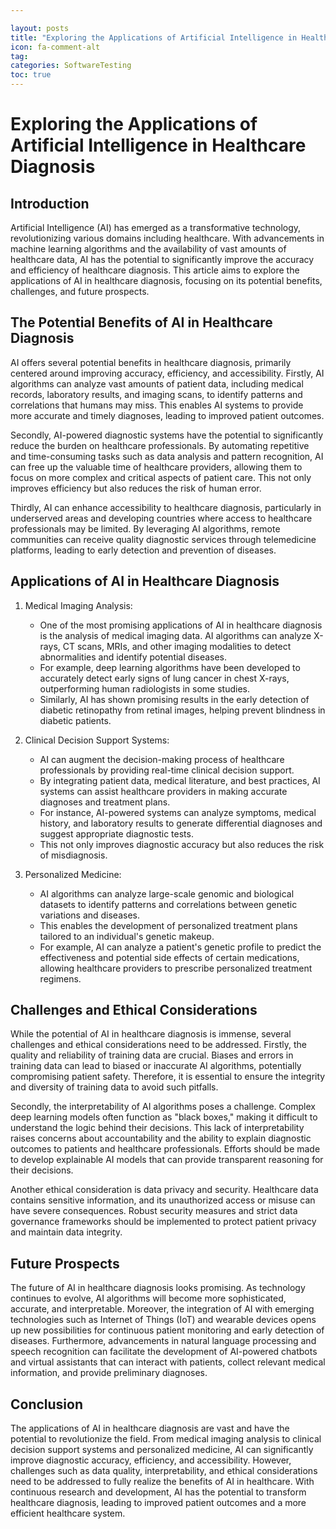 ```yaml
---

layout: posts
title: "Exploring the Applications of Artificial Intelligence in Healthcare Diagnosis"
icon: fa-comment-alt
tag:      
categories: SoftwareTesting
toc: true
---
```




# Exploring the Applications of Artificial Intelligence in Healthcare Diagnosis

## Introduction

Artificial Intelligence (AI) has emerged as a transformative technology, revolutionizing various domains including healthcare. With advancements in machine learning algorithms and the availability of vast amounts of healthcare data, AI has the potential to significantly improve the accuracy and efficiency of healthcare diagnosis. This article aims to explore the applications of AI in healthcare diagnosis, focusing on its potential benefits, challenges, and future prospects.

## The Potential Benefits of AI in Healthcare Diagnosis

AI offers several potential benefits in healthcare diagnosis, primarily centered around improving accuracy, efficiency, and accessibility. Firstly, AI algorithms can analyze vast amounts of patient data, including medical records, laboratory results, and imaging scans, to identify patterns and correlations that humans may miss. This enables AI systems to provide more accurate and timely diagnoses, leading to improved patient outcomes.

Secondly, AI-powered diagnostic systems have the potential to significantly reduce the burden on healthcare professionals. By automating repetitive and time-consuming tasks such as data analysis and pattern recognition, AI can free up the valuable time of healthcare providers, allowing them to focus on more complex and critical aspects of patient care. This not only improves efficiency but also reduces the risk of human error.

Thirdly, AI can enhance accessibility to healthcare diagnosis, particularly in underserved areas and developing countries where access to healthcare professionals may be limited. By leveraging AI algorithms, remote communities can receive quality diagnostic services through telemedicine platforms, leading to early detection and prevention of diseases.

## Applications of AI in Healthcare Diagnosis

1. Medical Imaging Analysis:
   - One of the most promising applications of AI in healthcare diagnosis is the analysis of medical imaging data. AI algorithms can analyze X-rays, CT scans, MRIs, and other imaging modalities to detect abnormalities and identify potential diseases.
   - For example, deep learning algorithms have been developed to accurately detect early signs of lung cancer in chest X-rays, outperforming human radiologists in some studies.
   - Similarly, AI has shown promising results in the early detection of diabetic retinopathy from retinal images, helping prevent blindness in diabetic patients.

2. Clinical Decision Support Systems:
   - AI can augment the decision-making process of healthcare professionals by providing real-time clinical decision support.
   - By integrating patient data, medical literature, and best practices, AI systems can assist healthcare providers in making accurate diagnoses and treatment plans.
   - For instance, AI-powered systems can analyze symptoms, medical history, and laboratory results to generate differential diagnoses and suggest appropriate diagnostic tests.
   - This not only improves diagnostic accuracy but also reduces the risk of misdiagnosis.

3. Personalized Medicine:
   - AI algorithms can analyze large-scale genomic and biological datasets to identify patterns and correlations between genetic variations and diseases.
   - This enables the development of personalized treatment plans tailored to an individual's genetic makeup.
   - For example, AI can analyze a patient's genetic profile to predict the effectiveness and potential side effects of certain medications, allowing healthcare providers to prescribe personalized treatment regimens.

## Challenges and Ethical Considerations

While the potential of AI in healthcare diagnosis is immense, several challenges and ethical considerations need to be addressed. Firstly, the quality and reliability of training data are crucial. Biases and errors in training data can lead to biased or inaccurate AI algorithms, potentially compromising patient safety. Therefore, it is essential to ensure the integrity and diversity of training data to avoid such pitfalls.

Secondly, the interpretability of AI algorithms poses a challenge. Complex deep learning models often function as "black boxes," making it difficult to understand the logic behind their decisions. This lack of interpretability raises concerns about accountability and the ability to explain diagnostic outcomes to patients and healthcare professionals. Efforts should be made to develop explainable AI models that can provide transparent reasoning for their decisions.

Another ethical consideration is data privacy and security. Healthcare data contains sensitive information, and its unauthorized access or misuse can have severe consequences. Robust security measures and strict data governance frameworks should be implemented to protect patient privacy and maintain data integrity.

## Future Prospects

The future of AI in healthcare diagnosis looks promising. As technology continues to evolve, AI algorithms will become more sophisticated, accurate, and interpretable. Moreover, the integration of AI with emerging technologies such as Internet of Things (IoT) and wearable devices opens up new possibilities for continuous patient monitoring and early detection of diseases. Furthermore, advancements in natural language processing and speech recognition can facilitate the development of AI-powered chatbots and virtual assistants that can interact with patients, collect relevant medical information, and provide preliminary diagnoses.

## Conclusion

The applications of AI in healthcare diagnosis are vast and have the potential to revolutionize the field. From medical imaging analysis to clinical decision support systems and personalized medicine, AI can significantly improve diagnostic accuracy, efficiency, and accessibility. However, challenges such as data quality, interpretability, and ethical considerations need to be addressed to fully realize the benefits of AI in healthcare. With continuous research and development, AI has the potential to transform healthcare diagnosis, leading to improved patient outcomes and a more efficient healthcare system.